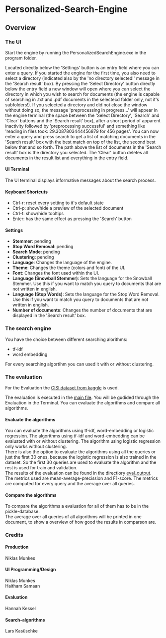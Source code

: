# Personalized-Search-Engine
## Overview
### The UI
Start the engine by running the PersonalizedSearchEngine.exe in the program folder.

Located directly below the 'Settings' button is an entry field where you can enter a query. If you started the engine for the first time, you also need to select a directory (indicated also by the 'no directory selected!' message in the 'Search result' box). By pressing the 'Select Directory' button directly below the entry field a new window will open where you can select the directory in which you wish to search for documents (the engine is capable of searching in .txt and .pdf documents in the selectecd folder only, not it's subfolders!). If you selected a directory and did not close the window without doing so, the message 'preprocessing in progress...' will appear in the engine terminal (the space between the 'Select Directory', 'Search' and 'Clear' buttons and the 'Search result' box), after a short period of apparent inactivity followed by 'preprocessing successful' and something like 'reading in files took: 29.3087803444456879 for 456 pages'. You can now enter a query and press search to get a list of matching documents in the 'Search result' box with the best match on top of the list, the second best below that and so forth. The path above the list of documents in the 'Search result' box is the directory you selected. The 'Clear' button deletes all documents in the result list and everything in the entry field.

#### UI Terminal
The UI terminal displays informative messages about the search process.

#### Keyboard Shortcuts
- Ctrl-r: reset every setting to it's default state
- Ctrl-p: show/hide a preview of the selected document
- Ctrl-t: show/hide tooltips
- Enter: has the same effect as pressing the 'Search' button

#### Settings
- **Stemmer**: pending
- **Stop Word Removal**: pending
- **Search Mode**: pending
- **Clustering**: pending
- **Language**: Changes the language of the engine.
- **Theme**: Changes the theme (colors and font) of the UI.
- **Font**: Changes the font used within the UI.
- **Language (Snowball Stemmer)**: Sets the language for the Snowball Stemmer. Use this if you want to match you query to documents that are not written in english.
- **Language (Stop Words)**: Sets the language for the Stop Word Removal. Use this if you want to match you query to documents that are not written in english.
- **Number of documents**: Changes the number of documents that are displayed in the 'Search result' box.


### The search engine  
You have the choice between different searching alorithms:
- tf-idf
- word embedding  

For every searching algortihm you can used it with or without clustering.  

### The evaluation
For the Evaluation the [CISI dataset from kaggle](https://www.kaggle.com/dmaso01dsta/cisi-a-dataset-for-information-retrieval) is used. 

The evaluation is executed in the [main file](https://github.com/L-Kasu/Personalized-Search-Engine/blob/main/main.py). You will be gudided through the Evaluation in the Terminal. You can evaluate the algorithms and compare all algorithms. 
#### Evaluate the algorithms
You can evaluate the algorithms using tf-idf, word-embedding or logistic regression. The algorithms using tf-idf and word-embedding can be evaluated with or without clustering. The algorithm using logistic regression only works without clustering.  
There is also the option to evaluate the algorithms using all the queries or just the first 30 ones, because the logistic regression is also trained in the dataset. So the first 30 queries are used to evaluate the algorithm and the rest is used for train and validation.  
The results of the evaluation can be found in the directiory [eval_output](https://github.com/L-Kasu/Personalized-Search-Engine/tree/main/eval_output).  
The metrics used are mean-average-precission and F1-score. The metrics are computed for every query and the average over all queries.  
#### Compare the algorithms
To compare the algorithms a evaluation for all of them has to be in the pickle-database.  
The average over all queries of all algorithms will be printed in one document, to show a overview of how good the results in comparson are.  


### Credits

#### Production
Niklas Munkes

#### UI Programming/Design
Niklas Munkes  
Haitham Samaan

#### Evaluation
Hannah Kessel  

#### Search-algorithms
Lars Kasüschke
